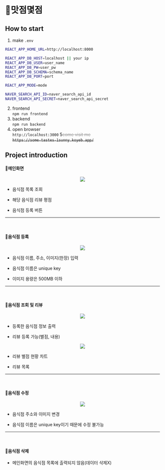# 🌝맛점몇점<br>
## How to start
1. make `.env`
```bash
REACT_APP_HOME_URL=http://localhost:8000

REACT_APP_DB_HOST=localhost || your ip
REACT_APP_DB_USER=user_name
REACT_APP_DB_PW=user_pw
REACT_APP_DB_SCHEMA=schema_name
REACT_APP_DB_PORT=port

REACT_APP_MODE=mode

NAVER_SEARCH_API_ID=naver_search_api_id
NAVER_SEARCH_API_SECRET=naver_search_api_secret
```
2. frontend<br>
`npm run frontend`
3. backend<br>
`npm run backend`
4. open browser<br>
`http://localhost:3000`
5<span style="color:#979797;">~~come visit me~~</span><br>
~~`https://some-tastes-1sunny.koyeb.app/`~~
<!-- <a href="https://some-tastes-1sunny.koyeb.app/">
  `https://some-tastes-1sunny.koyeb.app/`
</a> -->

## Project introduction
#### 📌메인화면
<p align="center">
  <img src="https://user-images.githubusercontent.com/55904021/209618000-48fdff14-1384-4179-a6d8-56abdcb558f6.png"/>
</p>

- 음식점 목록 조회

- 해당 음식점 리뷰 평점

- 음식점 등록 버튼
<hr/><br/>

#### 📌음식점 등록
<p align="center">
  <img src="https://user-images.githubusercontent.com/55904021/209618954-5cda8f0a-12c2-4d3d-90b3-98f13e002717.png"/>
</p>

- 음식점 이름, 주소, 이미지(한장) 입력

- 음식점 이름은 unique key

- 이미지 용량은 500MB 이하
<hr/><br/>

#### 📌음식점 조회 및 리뷰
<p align="center">
  <img src="https://user-images.githubusercontent.com/55904021/209619980-3d68027b-355b-4347-933e-6fe97a4680d1.png"/>
</p>

- 등록한 음식점 정보 출력

- 리뷰 등록 가능(별점, 내용)

<p align="center">
  <img src="https://user-images.githubusercontent.com/55904021/209620167-42514dd5-494e-426c-a7a7-770021a5e016.png"/>
</p>

- 리뷰 별점 현황 차트

- 리뷰 목록

<hr/><br/>

#### 📌음식점 수정
<p align="center">
  <img src="https://user-images.githubusercontent.com/55904021/209621394-de06cf68-b676-4422-90a0-68914078f6a1.png"/>
</p>

- 음식점 주소와 이미지 변경

- 음식점 이름은 unique key이기 때문에 수정 불가능
<hr/><br/>

#### 📌음식점 삭제
- 메인화면의 음식점 목록에 출력되지 않음(데이터 삭제X)

